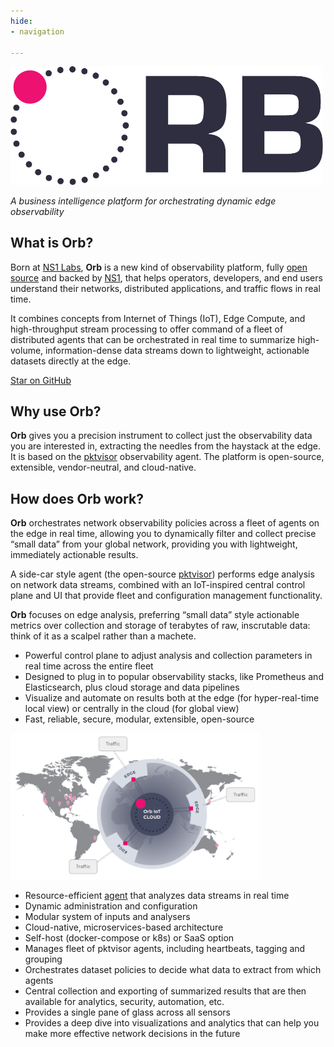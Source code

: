 ```yaml
---
hide:
- navigation

---
```

<script async defer src="https://buttons.github.io/buttons.js"></script>
<img src="img/ORB-logo-black@3x.png" alt="Orb" width="500"/>

*A business intelligence platform for orchestrating dynamic edge observability*

## What is Orb?
Born at [NS1 Labs](https://ns1.com/labs), **Orb** is a new kind of observability platform, fully [open source](http://orb.community) and backed by [NS1](https://ns1.com), that helps operators, developers, and end users understand their networks, distributed applications, and traffic flows in real time.

It combines concepts from Internet of Things (IoT), Edge Compute, and high-throughput stream processing to offer command of a fleet of distributed agents that can be orchestrated in real time to summarize high-volume, information-dense data streams down to lightweight, actionable datasets directly at the edge.

<a class="github-button" href="https://github.com/ns1labs/orb" data-size="large" aria-label="Star ns1labs/orb on GitHub">Star on GitHub</a>

## Why use Orb?

**Orb** gives you a precision instrument to collect just the observability data you are interested in, extracting the needles from the haystack at the edge. It is based on
the [pktvisor](https://github.com/ns1/pktvisor) observability agent. The platform is open-source, extensible, vendor-neutral, and cloud-native.

## How does Orb work?
 **Orb** orchestrates network observability policies across a fleet of agents on the edge in real time, allowing you to dynamically filter and collect precise “small data” from your global network, providing you with lightweight, immediately actionable results.

 A side-car style agent (the open-source [pktvisor](https://github.com/ns1/pktvisor)) performs edge analysis on network data streams, combined with an IoT-inspired central control plane and UI that provide fleet and configuration management functionality.

**Orb** focuses on edge analysis, preferring “small data” style actionable metrics over collection and storage of terabytes of raw, inscrutable data: think of it as a scalpel rather than a machete.
* Powerful control plane to adjust analysis and collection parameters in real time across the entire fleet
* Designed to plug in to popular observability stacks, like Prometheus and Elasticsearch, plus cloud storage and data pipelines
* Visualize and automate on results both at the edge (for hyper-real-time local view) or centrally in the cloud (for global view)
* Fast, reliable, secure, modular, extensible, open-source

<img src="../img/ORB-diagram1.png" alt="Orb" width="400"/>

* Resource-efficient [agent](https://github.com/ns1/pktvisor) that analyzes data streams in real time
* Dynamic administration and configuration
* Modular system of inputs and analysers
* Cloud-native, microservices-based architecture
* Self-host (docker-compose or k8s) or SaaS option
* Manages fleet of pktvisor agents, including heartbeats, tagging and grouping
* Orchestrates dataset policies to decide what data to extract from which agents
* Central collection and exporting of summarized results that are then available for analytics, security, automation, etc.
* Provides a single pane of glass across all sensors
* Provides a deep dive into visualizations and analytics that can help you make more effective network decisions in the future 


